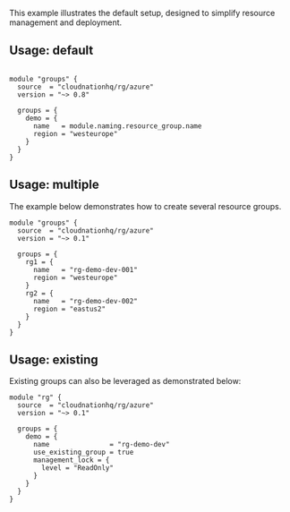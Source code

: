 This example illustrates the default setup, designed to simplify resource management and deployment.

## Usage: default

```hcl

module "groups" {
  source  = "cloudnationhq/rg/azure"
  version = "~> 0.8"

  groups = {
    demo = {
      name   = module.naming.resource_group.name
      region = "westeurope"
    }
  }
}
```

## Usage: multiple

The example below demonstrates how to create several resource groups.

```hcl
module "groups" {
  source  = "cloudnationhq/rg/azure"
  version = "~> 0.1"

  groups = {
    rg1 = {
      name   = "rg-demo-dev-001"
      region = "westeurope"
    }
    rg2 = {
      name   = "rg-demo-dev-002"
      region = "eastus2"
    }
  }
}
```

## Usage: existing

Existing groups can also be leveraged as demonstrated below:

```hcl
module "rg" {
  source  = "cloudnationhq/rg/azure"
  version = "~> 0.1"

  groups = {
    demo = {
      name               = "rg-demo-dev"
      use_existing_group = true
      management_lock = {
        level = "ReadOnly"
      }
    }
  }
}
```
